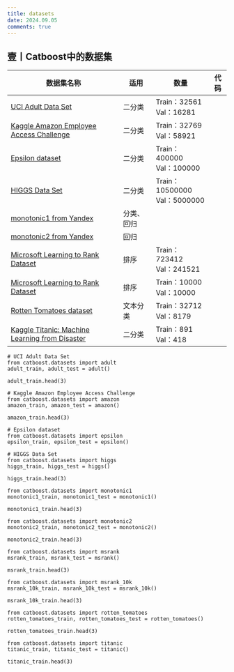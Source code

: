 ```yaml
---
title: datasets
date: 2024.09.05
comments: true
---
```


## 壹丨Catboost中的数据集

| 数据集名称                                                   | 适用       | 数量                             | 代码 |
| ------------------------------------------------------------ | ---------- | -------------------------------- | ---- |
| [UCI Adult Data Set](https://archive.ics.uci.edu/ml/datasets/Adult) | 二分类     | Train：32561<br>Val：16281       |      |
| [Kaggle Amazon Employee Access Challenge](https://www.kaggle.com/c/amazon-employee-access-challenge/data) | 二分类     | Train：32769<br>Val：58921       |      |
| [Epsilon dataset](https://www.csie.ntu.edu.tw/~cjlin/libsvmtools/datasets/binary.html#epsilon) | 二分类     | Train：400000<br/>Val：100000    |      |
| [HIGGS Data Set](https://archive.ics.uci.edu/ml/datasets/HIGGS) | 二分类     | Train：10500000<br/>Val：5000000 |      |
| [monotonic1 from Yandex](https://catboost.ai/en/docs/concepts/python-reference_datasets_monotonic1) | 分类、回归 |                                  |      |
| [monotonic2 from Yandex](https://catboost.ai/en/docs/concepts/python-reference_datasets_monotonic2) | 回归       |                                  |      |
| [Microsoft Learning to Rank Dataset](https://www.microsoft.com/en-us/research/project/mslr/) | 排序       | Train：723412<br/>Val：241521    |      |
| [Microsoft Learning to Rank Dataset](https://www.microsoft.com/en-us/research/project/mslr/) | 排序       | Train：10000 <br/>Val：10000     |      |
| [Rotten Tomatoes dataset](https://www.kaggle.com/rpnuser8182/rotten-tomatoes) | 文本分类   | Train：32712 <br/>Val：8179      |      |
| [Kaggle Titanic: Machine Learning from Disaster](https://www.kaggle.com/c/titanic/data) | 二分类     | Train：891 <br/>Val：418         |      |

```pyhton
# UCI Adult Data Set
from catboost.datasets import adult
adult_train, adult_test = adult()

adult_train.head(3)
```

```pyhton
# Kaggle Amazon Employee Access Challenge
from catboost.datasets import amazon
amazon_train, amazon_test = amazon()

amazon_train.head(3)
```

```pyhton
# Epsilon dataset
from catboost.datasets import epsilon
epsilon_train, epsilon_test = epsilon()
```

```pyhton
# HIGGS Data Set
from catboost.datasets import higgs
higgs_train, higgs_test = higgs()

higgs_train.head(3)
```

```pyhton
from catboost.datasets import monotonic1
monotonic1_train, monotonic1_test = monotonic1()

monotonic1_train.head(3)
```

```pyhton
from catboost.datasets import monotonic2
monotonic2_train, monotonic2_test = monotonic2()

monotonic2_train.head(3)
```

```pyhton
from catboost.datasets import msrank
msrank_train, msrank_test = msrank()

msrank_train.head(3)
```

```pyhton
from catboost.datasets import msrank_10k
msrank_10k_train, msrank_10k_test = msrank_10k()

msrank_10k_train.head(3)
```

```pyhton
from catboost.datasets import rotten_tomatoes
rotten_tomatoes_train, rotten_tomatoes_test = rotten_tomatoes()

rotten_tomatoes_train.head(3)
```

```pyhton
from catboost.datasets import titanic
titanic_train, titanic_test = titanic()

titanic_train.head(3)
```